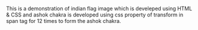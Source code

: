 This is a demonstration of indian flag image which is develeped using HTML & CSS and ashok chakra is developed using css property of transform in span tag for 12 times to form the ashok chakra.

